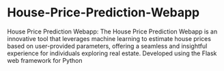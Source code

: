 # House-Price-Prediction-Webapp
 House Price Prediction Webapp:  The House Price Prediction Webapp is an innovative tool that leverages machine learning to estimate house prices based on user-provided parameters, offering a seamless and insightful experience for individuals exploring real estate. Developed using the Flask web framework for Python
